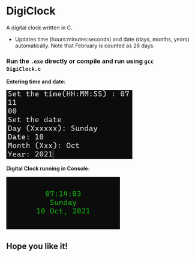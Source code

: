 # DigiClock
A digital clock written in C.
<ul>
  <li>Updates time (hours:minutes:seconds) and date (days, months, years) automatically. Note that February is counted as 28 days.</li>
</ul>

### Run the <code>.exe</code> directly or compile and run using <code>gcc DigiClock.c</code>

**Entering time and date:** 

![image](https://github.com/Suoregnadrm/DigiClock/blob/main/images/EnterTimeandDate.png) 

**Digital Clock running in Console:** 

![image](https://github.com/Suoregnadrm/DigiClock/blob/main/images/DigiClockConsole.png)

## Hope you like it!
